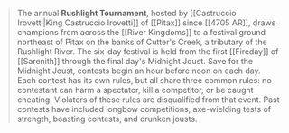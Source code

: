> The annual **Rushlight Tournament**, hosted by [[Castruccio Irovetti|King Castruccio Irovetti]] of [[Pitax]] since [[4705 AR]], draws champions from across the [[River Kingdoms]] to a festival ground northeast of Pitax on the banks of Cutter's Creek, a tributary of the Rushlight River. The six-day festival is held from the first [[Fireday]] of [[Sarenith]] through the final day's Midnight Joust.
> Save for the Midnight Joust, contests begin an hour before noon on each day. Each contest has its own rules, but all share three common rules: no contestant can harm a spectator, kill a competitor, or be caught cheating. Violators of these rules are disqualified from that event. Past contests have included longbow competitions, axe-wielding tests of strength, boasting contests, and drunken jousts.







